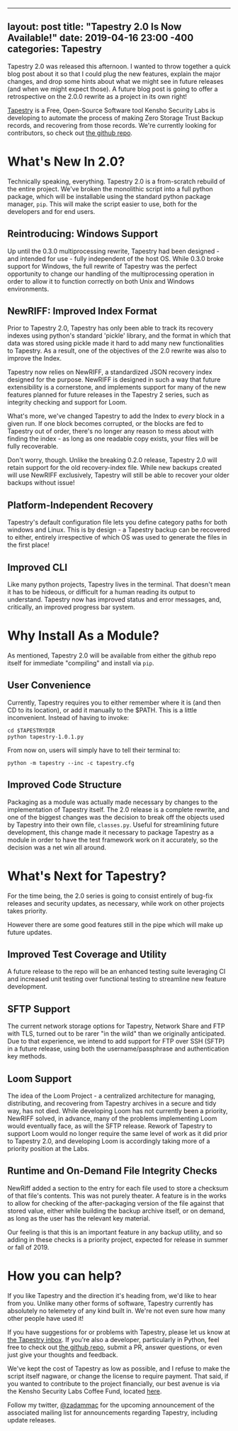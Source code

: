 ----
layout: post
title: "Tapestry 2.0 Is Now Available!"
date: 2019-04-16 23:00 -400
categories: Tapestry
----

Tapestry 2.0 was released this afternoon. I wanted to throw together a quick blog post about it so that I could plug the new features, explain the major changes, and drop some hints about what we might see in future releases (and when we might expect those). A future blog post is going to offer a retrospective on the 2.0.0 rewrite as a project in its own right!

[Tapestry](https://kenshosec.com/Projects/tapestry.html) is a Free, Open-Source Software tool Kensho Security Labs is developing to automate the process of making Zero Storage Trust Backup records, and recovering from those records. We're currently looking for contributors, so check out [the github repo](https://github.com/ZAdamMac/Tapestry).

# What's New In 2.0?
Technically speaking, everything. Tapestry 2.0 is a from-scratch rebuild of the entire project. We've broken the monolithic script into a full python package, which will be installable using the standard python package manager, `pip`. This will make the script easier to use, both for the developers and for end users.

## Reintroducing: Windows Support
Up until the 0.3.0 multiprocessing rewrite, Tapestry had been designed - and intended for use - fully independent of the host OS. While 0.3.0 broke support for Windows, the full rewrite of Tapestry was the perfect opportunity to change our handling of the multiprocessing operation in order to allow it to function correctly on both Unix and Windows environments.

## NewRIFF: Improved Index Format
Prior to Tapestry 2.0, Tapestry has only been able to track its recovery indexes using python's standard 'pickle' library, and the format in which that data was stored using pickle made it hard to add many new functionalities to Tapestry. As a result, one of the objectives of the 2.0 rewrite was also to improve the Index.

Tapestry now relies on NewRIFF, a standardized JSON recovery index designed for the purpose. NewRIFF is designed in such a way that future extensibility is a cornerstone, and implements support for many of the new features planned for future releases in the Tapestry 2 series, such as integrity checking and support for Loom.

What's more, we've changed Tapestry to add the Index to *every* block in a given run. If one block becomes corrupted, or the blocks are fed to Tapestry out of order, there's no longer any reason to mess about with finding the index - as long as one readable copy exists, your files will be fully recoverable.

Don't worry, though. Unlike the breaking 0.2.0 release, Tapestry 2.0 will retain support for the old recovery-index file. While new backups created will use NewRIFF exclusively, Tapestry will still be able to recover your older backups without issue!

## Platform-Independent Recovery
Tapestry's default configuration file lets you define category paths for both windows and Linux. This is by design - a Tapestry backup can be recovered to either, entirely irrespective of which OS was used to generate the files in the first place!

## Improved CLI
Like many python projects, Tapestry lives in the terminal. That doesn't mean it has to be hideous, or difficult for a human reading its output to understand. Tapestry now has improved status and error messages, and, critically, an improved progress bar system.

# Why Install As a Module?
As mentioned, Tapestry 2.0 will be available from either the github repo itself for immediate "compiling" and install via `pip`.

## User Convenience
Currently, Tapestry requires you to either remember where it is (and then CD to its location), or add it manually to the $PATH. This is a little inconvenient. Instead of having to invoke:
```commandline
cd $TAPESTRYDIR
python tapestry-1.0.1.py
```

From now on, users will simply have to tell their terminal to:
```commandline
python -m tapestry --inc -c tapestry.cfg
```

## Improved Code Structure
Packaging as a module was actually made necessary by changes to the implementation of Tapestry itself. The 2.0 release is a complete rewrite, and one of the biggest changes was the decision to break off the objects used by Tapestry into their own file, `classes.py`. Useful for streamlining future development, this change made it necessary to package Tapestry as a module in order to have the test framework work on it accurately, so the decision was a net win all around.

# What's Next for Tapestry?
For the time being, the 2.0 series is going to consist entirely of bug-fix releases and security updates, as necessary, while work on other projects takes priority.

However there are some good features still in the pipe which will make up future updates.

## Improved Test Coverage and Utility
A future release to the repo will be an enhanced testing suite leveraging CI and increased unit testing over functional testing to streamline new feature development.

## SFTP Support
The current network storage options for Tapestry, Network Share and FTP with TLS, turned out to be rarer "in the wild" than we originally anticipated. Due to that experience, we intend to add support for FTP over SSH (SFTP) in a future release, using both the username/passphrase and authentication key methods.

## Loom Support
The idea of the Loom Project - a centralized architecture for managing, distributing, and recovering from Tapestry archives in a secure and tidy way, has not died. While developing Loom has not currently been a priority, NewRIFF solved, in advance, many of the problems implementing Loom would eventually face, as will the SFTP release. Rework of Tapestry to support Loom would no longer require the same level of work as it did prior to Tapestry 2.0, and developing Loom is accordingly taking more of a priority position at the Labs.

## Runtime and On-Demand File Integrity Checks
NewRiff added a section to the entry for each file used to store a checksum of that file's contents. This was not purely theater. A feature is in the works to allow for checking of the after-packaging version of the file against that stored value, either while building the backup archive itself, or on demand, as long as the user has the relevant key material.

Our feeling is that this is an important feature in any backup utility, and so adding in these checks is a priority project, expected for release in summer or fall of 2019.

# How you can help?
If you like Tapestry and the direction it's heading from, we'd like to hear from you. Unlike many other forms of software, Tapestry currently has absolutely no telemetry of any kind built in. We're not even sure how many other people have used it!

If you have suggestions for or problems with Tapestry, please let us know at [the Tapestry inbox](mailto:tapestry@kenshosec.com). If you're also a developer, particularly in Python, feel free to check out [the github repo](https://github.com/zadammac/Tapestry), submit a PR, answer questions, or even just give your thoughts and feedback.

We've kept the cost of Tapestry as low as possible, and I refuse to make the script itself nagware, or change the license to require payment. That said, if you wanted to contribute to the project financially, our best avenue is via the Kensho Security Labs Coffee Fund, located [here](https://ko-fi.com/kenshosec).

Follow my twitter, [@zadammac](https://twitter.com/zadammac) for the upcoming announcement of the associated mailing list for announcements regarding Tapestry, including update releases.
